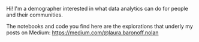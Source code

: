 Hi! I'm a demographer interested in what data analytics can do for people and their communities.

The notebooks and code you find here are the explorations that underly my posts on Medium: https://medium.com/@laura.baronoff.nolan


